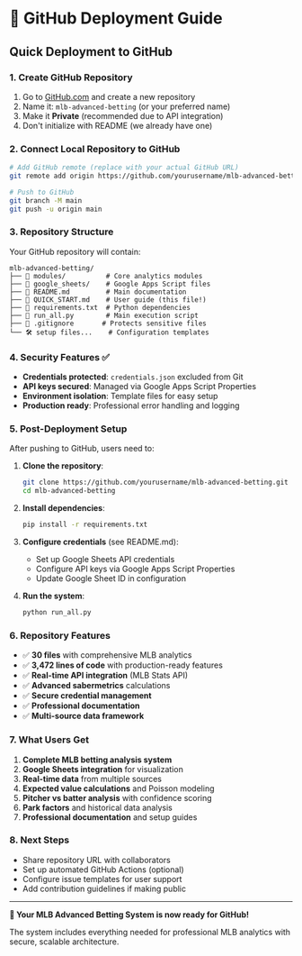 # 🚀 GitHub Deployment Guide

## Quick Deployment to GitHub

### 1. Create GitHub Repository
1. Go to [GitHub.com](https://github.com) and create a new repository
2. Name it: `mlb-advanced-betting` (or your preferred name)
3. Make it **Private** (recommended due to API integration)
4. Don't initialize with README (we already have one)

### 2. Connect Local Repository to GitHub
```bash
# Add GitHub remote (replace with your actual GitHub URL)
git remote add origin https://github.com/yourusername/mlb-advanced-betting.git

# Push to GitHub
git branch -M main
git push -u origin main
```

### 3. Repository Structure
Your GitHub repository will contain:

```
mlb-advanced-betting/
├── 📁 modules/          # Core analytics modules
├── 📁 google_sheets/    # Google Apps Script files
├── 📄 README.md         # Main documentation
├── 📄 QUICK_START.md    # User guide (this file!)
├── 📄 requirements.txt  # Python dependencies
├── 📄 run_all.py        # Main execution script
├── 🔐 .gitignore       # Protects sensitive files
└── 🛠️ setup files...    # Configuration templates
```

### 4. Security Features ✅
- **Credentials protected**: `credentials.json` excluded from Git
- **API keys secured**: Managed via Google Apps Script Properties
- **Environment isolation**: Template files for easy setup
- **Production ready**: Professional error handling and logging

### 5. Post-Deployment Setup
After pushing to GitHub, users need to:

1. **Clone the repository**:
   ```bash
   git clone https://github.com/yourusername/mlb-advanced-betting.git
   cd mlb-advanced-betting
   ```

2. **Install dependencies**:
   ```bash
   pip install -r requirements.txt
   ```

3. **Configure credentials** (see README.md):
   - Set up Google Sheets API credentials
   - Configure API keys via Google Apps Script Properties
   - Update Google Sheet ID in configuration

4. **Run the system**:
   ```bash
   python run_all.py
   ```

### 6. Repository Features
- ✅ **30 files** with comprehensive MLB analytics
- ✅ **3,472 lines of code** with production-ready features
- ✅ **Real-time API integration** (MLB Stats API)
- ✅ **Advanced sabermetrics** calculations
- ✅ **Secure credential management**
- ✅ **Professional documentation**
- ✅ **Multi-source data framework**

### 7. What Users Get
1. **Complete MLB betting analysis system**
2. **Google Sheets integration** for visualization
3. **Real-time data** from multiple sources
4. **Expected value calculations** and Poisson modeling
5. **Pitcher vs batter analysis** with confidence scoring
6. **Park factors** and historical data analysis
7. **Professional documentation** and setup guides

### 8. Next Steps
- Share repository URL with collaborators
- Set up automated GitHub Actions (optional)
- Configure issue templates for user support
- Add contribution guidelines if making public

---

**🎉 Your MLB Advanced Betting System is now ready for GitHub!**

The system includes everything needed for professional MLB analytics with secure, scalable architecture.

